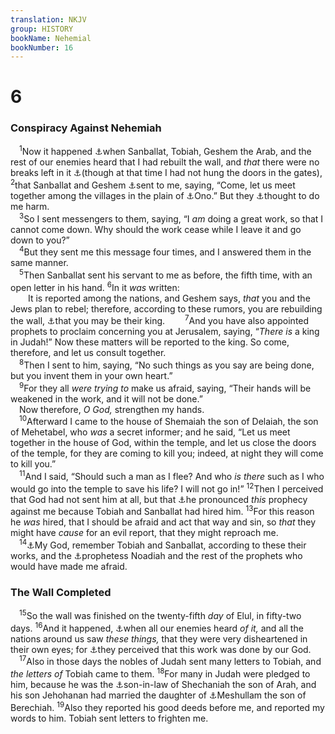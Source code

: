 ```yaml
---
translation: NKJV
group: HISTORY
bookName: Nehemial 
bookNumber: 16
---
```


<div class="title"><h1>6</h1><h3>Conspiracy Against Nehemiah</h3></div>
<span class="verse ne_6_1"> <sup>1</sup>Now it happened <a data-toggle="tooltip" data-placement="bottom" title="Neh. 2:10, 19; 4:1, 7; 13:28">⚓</a>when Sanballat, Tobiah, Geshem the Arab, and the rest of our enemies heard that I had rebuilt the wall, and <i>that</i> there were no breaks left in it <a data-toggle="tooltip" data-placement="bottom" title="Neh. 3:1, 3">⚓</a>(though at that time I had not hung the doors in the gates), </span>
<span class="verse ne_6_2"><sup>2</sup>that Sanballat and Geshem <a data-toggle="tooltip" data-placement="bottom" title="Prov. 26:24, 25">⚓</a>sent to me, saying, “Come, let us meet together among the villages in the plain of <a data-toggle="tooltip" data-placement="bottom" title="1 Chr. 8:12; Neh. 11:35">⚓</a>Ono.” But they <a data-toggle="tooltip" data-placement="bottom" title="Ps. 37:12, 32">⚓</a>thought to do me harm.<br/></span>
<span class="verse ne_6_3"> <sup>3</sup>So I sent messengers to them, saying, “I <i>am</i> doing a great work, so that I cannot come down. Why should the work cease while I leave it and go down to you?”<br/></span>
<span class="verse ne_6_4"> <sup>4</sup>But they sent me this message four times, and I answered them in the same manner.<br/></span>
<span class="verse ne_6_5"> <sup>5</sup>Then Sanballat sent his servant to me as before, the fifth time, with an open letter in his hand. </span>
<span class="verse ne_6_6"><sup>6</sup>In it <i>was</i> written:<br/>  It is reported among the nations, and Geshem says, <i>that</i> you and the Jews plan to rebel; therefore, according to these rumors, you are rebuilding the wall, <a data-toggle="tooltip" data-placement="bottom" title="Neh. 2:19">⚓</a>that you may be their king. </span>
<span class="verse ne_6_7">  <sup>7</sup>And you have also appointed prophets to proclaim concerning you at Jerusalem, saying, “<i>There</i> <i>is</i> a king in Judah!” Now these matters will be reported to the king. So come, therefore, and let us consult together.<br/></span>
<span class="verse ne_6_8"> <sup>8</sup>Then I sent to him, saying, “No such things as you say are being done, but you invent them in your own heart.”<br/></span>
<span class="verse ne_6_9"> <sup>9</sup>For they all <i>were</i> <i>trying</i> <i>to</i> make us afraid, saying, “Their hands will be weakened in the work, and it will not be done.”<br/> Now therefore, <i>O</i> <i>God,</i> strengthen my hands.<br/></span>
<span class="verse ne_6_10"> <sup>10</sup>Afterward I came to the house of Shemaiah the son of Delaiah, the son of Mehetabel, who <i>was</i> a secret informer; and he said, “Let us meet together in the house of God, within the temple, and let us close the doors of the temple, for they are coming to kill you; indeed, at night they will come to kill you.”<br/></span>
<span class="verse ne_6_11"> <sup>11</sup>And I said, “Should such a man as I flee? And who <i>is</i> <i>there</i> such as I who would go into the temple to save his life? I will not go in!” </span>
<span class="verse ne_6_12"><sup>12</sup>Then I perceived that God had not sent him at all, but that <a data-toggle="tooltip" data-placement="bottom" title="Ezek. 13:22">⚓</a>he pronounced <i>this</i> prophecy against me because Tobiah and Sanballat had hired him. </span>
<span class="verse ne_6_13"><sup>13</sup>For this reason he <i>was</i> hired, that I should be afraid and act that way and sin, so <i>that</i> they might have <i>cause</i> for an evil report, that they might reproach me.<br/></span>
<span class="verse ne_6_14"> <sup>14</sup><a data-toggle="tooltip" data-placement="bottom" title="Neh. 13:29">⚓</a>My God, remember Tobiah and Sanballat, according to these their works, and the <a data-toggle="tooltip" data-placement="bottom" title="Ezek. 13:17">⚓</a>prophetess Noadiah and the rest of the prophets who would have made me afraid.<br/></span>
<div class="title"><h3>The Wall Completed</h3></div>
<span class="verse ne_6_15"> <sup>15</sup>So the wall was finished on the twenty-fifth <i>day</i> of Elul, in fifty-two days. </span>
<span class="verse ne_6_16"><sup>16</sup>And it happened, <a data-toggle="tooltip" data-placement="bottom" title="Neh. 2:10, 20; 4:1, 7; 6:1">⚓</a>when all our enemies heard <i>of</i> <i>it,</i> and all the nations around us saw <i>these</i> <i>things,</i> that they were very disheartened in their own eyes; for <a data-toggle="tooltip" data-placement="bottom" title="Ps. 126:2">⚓</a>they perceived that this work was done by our God.<br/></span>
<span class="verse ne_6_17"> <sup>17</sup>Also in those days the nobles of Judah sent many letters to Tobiah, and <i>the</i> <i>letters</i> <i>of</i> Tobiah came to them. </span>
<span class="verse ne_6_18"><sup>18</sup>For many in Judah were pledged to him, because he was the <a data-toggle="tooltip" data-placement="bottom" title="Neh. 13:4, 28">⚓</a>son-in-law of Shechaniah the son of Arah, and his son Jehohanan had married the daughter of <a data-toggle="tooltip" data-placement="bottom" title="Ezra 10:15; Neh. 3:4">⚓</a>Meshullam the son of Berechiah. </span>
<span class="verse ne_6_19"><sup>19</sup>Also they reported his good deeds before me, and reported my words to him. Tobiah sent letters to frighten me.<br/></span>
